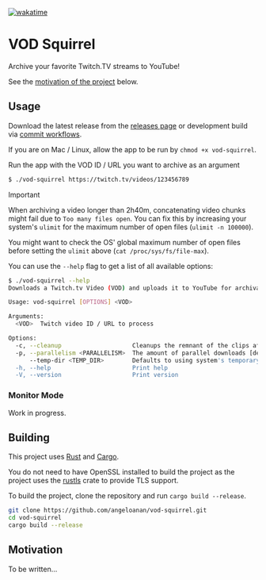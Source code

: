 [![wakatime](https://wakatime.com/badge/github/angeloanan/vod-squirrel.svg)](https://wakatime.com/badge/github/angeloanan/vod-squirrel)
# VOD Squirrel

Archive your favorite Twitch.TV streams to YouTube!

See the [motivation of the project](#motivation) below.

## Usage

Download the latest release from the [releases page](https://github.com/angeloanan/vod-squirrel/releases) or development build via [commit workflows](https://github.com/angeloanan/vod-squirrel/actions/workflows/dev.yml).

If you are on Mac / Linux, allow the app to be run by `chmod +x vod-squirrel`.

Run the app with the VOD ID / URL you want to archive as an argument

```sh
$ ./vod-squirrel https://twitch.tv/videos/123456789
```

> [!IMPORTANT]
> When archiving a video longer than 2h40m, concatenating video chunks might fail due to `Too many files open`. You can fix this by increasing your system's `ulimit` for the maximum number of open files (`ulimit -n 100000`).
> 
> You might want to check the OS' global maximum number of open files before setting the `ulimit` above (`cat /proc/sys/fs/file-max`).

You can use the `--help` flag to get a list of all available options:

```sh
$ ./vod-squirrel --help
Downloads a Twitch.tv Video (VOD) and uploads it to YouTube for archival purposes

Usage: vod-squirrel [OPTIONS] <VOD>

Arguments:
  <VOD>  Twitch video ID / URL to process

Options:
  -c, --cleanup                    Cleanups the remnant of the clips afterward [default: true]
  -p, --parallelism <PARALLELISM>  The amount of parallel downloads [default: 10]
      --temp-dir <TEMP_DIR>        Defaults to using system's temporary directory
  -h, --help                       Print help
  -V, --version                    Print version
```

### Monitor Mode

Work in progress.

## Building

This project uses [Rust](https://www.rust-lang.org/) and [Cargo](https://doc.rust-lang.org/cargo/).

You do not need to have OpenSSL installed to build the project as the project uses the [rustls](https://github.com/rustls/rustls) crate to provide TLS support.

To build the project, clone the repository and run `cargo build --release`.

```bash
git clone https://github.com/angeloanan/vod-squirrel.git
cd vod-squirrel
cargo build --release
```

## Motivation

To be written...
